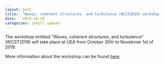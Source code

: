 ```yaml
---
layout: post
title:  "Waves, coherent structures, and turbulence (WCST2019) workshop taking place at UEA"
date:   2019-10-30
categories: jekyll update
---
```


The workshop entitled "Waves, coherent structures, and turbulence" (WCST2019) will take place at UEA from October 30th to Novebmer 1st of 2019. 

More information about the workshop can be found [here](https://davideproment.github.io/WCST2019/). 

